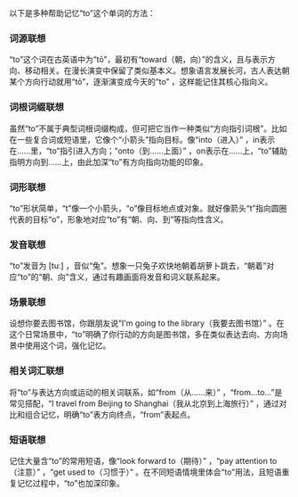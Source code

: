 以下是多种帮助记忆“to”这个单词的方法：

### 词源联想
“to”这个词在古英语中为“tō”，最初有“toward（朝，向）”的含义，且与表示方向、移动相关。在漫长演变中保留了类似基本义。想象语言发展长河，古人表达朝某个方向行动就用“tō”，逐渐演变成今天的“to” ，这样能记住其核心指向义。

### 词根词缀联想
虽然“to”不属于典型词根词缀构成，但可把它当作一种类似“方向指引词根”。比如在一些复合词或短语里，它像个“小箭头”指向目标。像“into（进入）” ，in表示在……里，“to”指引进入方向；“onto（到……上面）” ，on表示在……上，“to”辅助指明方向到……上，由此加深“to”有方向指向功能的印象。

### 词形联想
“to”形状简单，“t”像一个小箭头，“o”像目标地点或对象。就好像箭头“t”指向圆圈代表的目标“o”，形象地对应“to”有“朝、向、到”等指向性含义。 

### 发音联想
“to”发音为 [tuː] ，音似“兔”。想象一只兔子欢快地朝着胡萝卜跳去，“朝着”对应“to”的“朝、向”含义，通过有趣画面将发音和词义联系起来。 

### 场景联想
设想你要去图书馆，你跟朋友说“I'm going to the library（我要去图书馆）” 。在这个日常场景中，“to”明确了你行动的方向是图书馆，多在类似表达去向、方向场景中使用这个词，强化记忆。 

### 相关词汇联想
将“to”与表达方向或运动的相关词联系，如“from（从……来）” ，“from...to...”是常见搭配，“I travel from Beijing to Shanghai（我从北京到上海旅行）” ，通过对比和组合记忆，明确“to”表方向终点，“from”表起点。 

### 短语联想
记住大量含“to”的常用短语，像“look forward to（期待）” ，“pay attention to（注意）” ，“get used to（习惯于）” 。在不同短语情境里体会“to”用法，且短语重复记忆过程中，“to”也加深印象。 